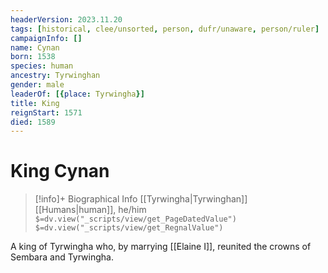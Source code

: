 ```yaml
---
headerVersion: 2023.11.20
tags: [historical, clee/unsorted, person, dufr/unaware, person/ruler]
campaignInfo: []
name: Cynan
born: 1538
species: human
ancestry: Tyrwinghan
gender: male
leaderOf: [{place: Tyrwingha}]
title: King
reignStart: 1571
died: 1589
---
```

# King Cynan
>[!info]+ Biographical Info
> [[Tyrwingha|Tyrwinghan]] [[Humans|human]], he/him
> `$=dv.view("_scripts/view/get_PageDatedValue")`
> `$=dv.view("_scripts/view/get_RegnalValue")`

A king of Tyrwingha who, by marrying [[Elaine I]], reunited the crowns of Sembara and Tyrwingha.

